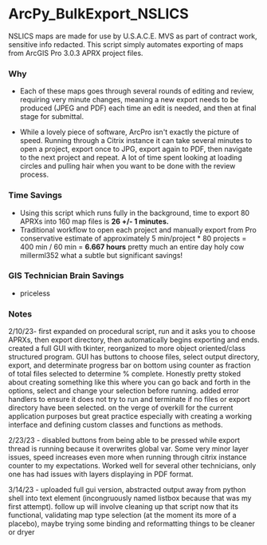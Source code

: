 # ArcPy_BulkExport_NSLICS
NSLICS maps are made for use by U.S.A.C.E. MVS as part of contract work, sensitive info redacted. This script simply automates exporting of maps from ArcGIS Pro 3.0.3 APRX project files.
### Why
- Each of these maps goes through several rounds of editing and review, requiring very minute changes, meaning a new export needs to be produced (JPEG and PDF) each time an edit is needed, and then at final stage for submittal.

- While a lovely piece of software, ArcPro isn't exactly the picture of speed. Running through a Citrix instance it can take several minutes to open a project, export once to JPG, export again to PDF, then navigate to the next project and repeat. A lot of time spent looking at loading circles and pulling hair when you want to be done with the review process.

### Time Savings
- Using this script which runs fully in the background, time to export 80 APRXs into 160 map files is **26 +/- 1 minutes.**
- Traditional workflow to open each project and manually export from Pro conservative estimate of approximately 5 min/project * 80 projects = 400 min / 60 min = **6.667 hours** pretty much an entire day holy cow millerml352 what a subtle but significant savings!

### GIS Technician Brain Savings
- priceless

### Notes
2/10/23- first expanded on procedural script, run and it asks you to choose APRXs, then export directory, then automatically begins exporting and ends. created a full GUI with tkinter, reorganized to more object oriented/class structured program. GUI has buttons to choose files, select output directory, export, and determinate progress bar on bottom using counter as fraction of total files selected to determine % complete. Honestly pretty stoked about creating something like this where you can go back and forth in the options, select and change your selection before running. added error handlers to ensure it does not try to run and terminate if no files or export directory have been selected. on the verge of overkill for the current application purposes but great practice especially with creating a working interface and defining custom classes and functions as methods.

2/23/23 - disabled buttons from being able to be pressed while export thread is running because it overwrites global var. Some very minor layer issues, speed increases even more when running through citrix instance counter to my expectations. Worked well for several other technicians, only one has had issues with layers displaying in PDF format. 

3/14/23 - uploaded full gui version, abstracted output away from python shell into text element (incongruously named listbox because that was my first attempt). follow up will involve cleaning up that script now that its functional, validating map type selection (at the moment its more of a placebo), maybe trying some binding and reformatting things to be cleaner or dryer
